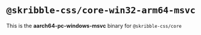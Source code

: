 # `@skribble-css/core-win32-arm64-msvc`

This is the **aarch64-pc-windows-msvc** binary for `@skribble-css/core`
